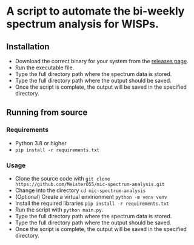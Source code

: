 # A script to automate the bi-weekly spectrum analysis for WISPs.

## Installation
- Download the correct binary for your system from the [releases page](https://github.com/Meister055/mic-spectrum-analysis/releases/).
- Run the executable file.
- Type the full directory path where the spectrum data is stored.
- Type the full directory path where the output should be saved.
- Once the script is complete, the output will be saved in the specified directory.

## Running from source
### Requirements
- Python 3.8 or higher
- `pip install -r requirements.txt`
### Usage
- Clone the source code with `git clone https://github.com/Meister055/mic-spectrum-analysis.git`
- Change into the directory `cd mic-spectrum-analysis`
- (Optional) Create a virtual envirionment `python -m venv venv`
- Install the required libraries `pip install -r requirements.txt`
- Run the script with `python main.py`.
- Type the full directory path where the spectrum data is stored.
- Type the full directory path where the output should be saved.
- Once the script is complete, the output will be saved in the specified directory.
